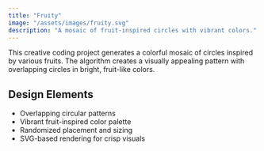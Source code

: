 ```yaml
---
title: "Fruity"
image: "/assets/images/fruity.svg"
description: "A mosaic of fruit-inspired circles with vibrant colors."
---
```


This creative coding project generates a colorful mosaic of circles inspired by various fruits. The algorithm creates a visually appealing pattern with overlapping circles in bright, fruit-like colors.

## Design Elements

- Overlapping circular patterns
- Vibrant fruit-inspired color palette
- Randomized placement and sizing
- SVG-based rendering for crisp visuals 